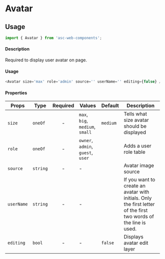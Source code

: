 # Avatar

## Usage

```js
import { Avatar } from 'asc-web-components';
```

#### Description

Required to display user avatar on page.

#### Usage

```js
<Avatar size='max' role='admin' source='' userName='' editing={false} />
```

#### Properties

| Props              | Type     | Required | Values                                    | Default   | Description                                           |
| ------------------ | -------- | :------: | ----------------------------------------- | --------- | ----------------------------------------------------- |
| `size`             | `oneOf`  |    -     | `max`, `big`, `medium`, `small`           | `medium`  | Tells what size avatar should be displayed            |
| `role`             | `oneOf`  |    -     | `owner`, `admin`, `guest`, `user`         | ` `       | Adds a user role table                                |
| `source`           | `string` |    -     | -                                         | ` `       | Avatar image source                                   |
| `userName`         | `string` |    -     | -                                         | ` `       | If you want to create an avatar with initials. Only the first letter of the first two words of the line is used.|
| `editing`          | `bool`   |    -     | -                                         | `false`   | Displays avatar edit layer                            |
